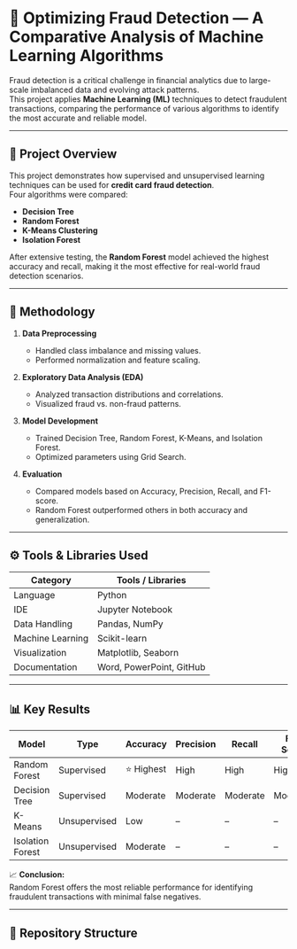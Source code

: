 # 🧠 Optimizing Fraud Detection — A Comparative Analysis of Machine Learning Algorithms

Fraud detection is a critical challenge in financial analytics due to large-scale imbalanced data and evolving attack patterns.  
This project applies **Machine Learning (ML)** techniques to detect fraudulent transactions, comparing the performance of various algorithms to identify the most accurate and reliable model.

---

## 🚀 Project Overview

This project demonstrates how supervised and unsupervised learning techniques can be used for **credit card fraud detection**.  
Four algorithms were compared:

- **Decision Tree**
- **Random Forest**
- **K-Means Clustering**
- **Isolation Forest**

After extensive testing, the **Random Forest** model achieved the highest accuracy and recall, making it the most effective for real-world fraud detection scenarios.

---

## 🧩 Methodology

1. **Data Preprocessing**
   - Handled class imbalance and missing values.
   - Performed normalization and feature scaling.

2. **Exploratory Data Analysis (EDA)**
   - Analyzed transaction distributions and correlations.
   - Visualized fraud vs. non-fraud patterns.

3. **Model Development**
   - Trained Decision Tree, Random Forest, K-Means, and Isolation Forest.
   - Optimized parameters using Grid Search.

4. **Evaluation**
   - Compared models based on Accuracy, Precision, Recall, and F1-score.
   - Random Forest outperformed others in both accuracy and generalization.

---

## ⚙️ Tools & Libraries Used

| Category | Tools / Libraries |
|-----------|-------------------|
| Language | Python |
| IDE | Jupyter Notebook |
| Data Handling | Pandas, NumPy |
| Machine Learning | Scikit-learn |
| Visualization | Matplotlib, Seaborn |
| Documentation | Word, PowerPoint, GitHub |

---

## 📊 Key Results

| Model | Type | Accuracy | Precision | Recall | F1-Score |
|-------|------|-----------|------------|---------|-----------|
| Random Forest | Supervised | ⭐ Highest | High | High | High |
| Decision Tree | Supervised | Moderate | Moderate | Moderate | Moderate |
| K-Means | Unsupervised | Low | – | – | – |
| Isolation Forest | Unsupervised | Moderate | – | – | – |

📈 **Conclusion:**  
Random Forest offers the most reliable performance for identifying fraudulent transactions with minimal false negatives.

---

## 📁 Repository Structure

